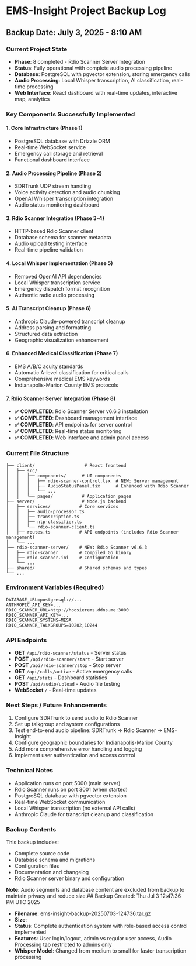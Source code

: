# EMS-Insight Project Backup Log

## Backup Date: July 3, 2025 - 8:10 AM

### Current Project State
- **Phase**: 8 completed - Rdio Scanner Server Integration
- **Status**: Fully operational with complete audio processing pipeline
- **Database**: PostgreSQL with pgvector extension, storing emergency calls
- **Audio Processing**: Local Whisper transcription, AI classification, real-time processing
- **Web Interface**: React dashboard with real-time updates, interactive map, analytics

### Key Components Successfully Implemented

#### 1. Core Infrastructure (Phase 1)
- PostgreSQL database with Drizzle ORM
- Real-time WebSocket service
- Emergency call storage and retrieval
- Functional dashboard interface

#### 2. Audio Processing Pipeline (Phase 2)
- SDRTrunk UDP stream handling
- Voice activity detection and audio chunking
- OpenAI Whisper transcription integration
- Audio status monitoring dashboard

#### 3. Rdio Scanner Integration (Phase 3-4)
- HTTP-based Rdio Scanner client
- Database schema for scanner metadata
- Audio upload testing interface
- Real-time pipeline validation

#### 4. Local Whisper Implementation (Phase 5)
- Removed OpenAI API dependencies
- Local Whisper transcription service
- Emergency dispatch format recognition
- Authentic radio audio processing

#### 5. AI Transcript Cleanup (Phase 6)
- Anthropic Claude-powered transcript cleanup
- Address parsing and formatting
- Structured data extraction
- Geographic visualization enhancement

#### 6. Enhanced Medical Classification (Phase 7)
- EMS A/B/C acuity standards
- Automatic A-level classification for critical calls
- Comprehensive medical EMS keywords
- Indianapolis-Marion County EMS protocols

#### 7. Rdio Scanner Server Integration (Phase 8)
- **✅ COMPLETED**: Rdio Scanner Server v6.6.3 installation
- **✅ COMPLETED**: Dashboard management interface
- **✅ COMPLETED**: API endpoints for server control
- **✅ COMPLETED**: Real-time status monitoring
- **✅ COMPLETED**: Web interface and admin panel access

### Current File Structure
```
├── client/                   # React frontend
│   ├── src/
│   │   ├── components/      # UI components
│   │   │   ├── rdio-scanner-control.tsx  # NEW: Server management
│   │   │   ├── AudioStatusPanel.tsx      # Enhanced with Rdio Scanner
│   │   │   └── ...
│   │   └── pages/           # Application pages
├── server/                  # Node.js backend
│   ├── services/           # Core services
│   │   ├── audio-processor.ts
│   │   ├── transcription.ts
│   │   ├── nlp-classifier.ts
│   │   └── rdio-scanner-client.ts
│   ├── routes.ts           # API endpoints (includes Rdio Scanner management)
│   └── ...
├── rdio-scanner-server/    # NEW: Rdio Scanner v6.6.3
│   ├── rdio-scanner        # Compiled Go binary
│   ├── rdio-scanner.ini    # Configuration
│   └── ...
├── shared/                 # Shared schemas and types
└── ...
```

### Environment Variables (Required)
```
DATABASE_URL=postgresql://...
ANTHROPIC_API_KEY=...
RDIO_SCANNER_URL=http://hoosierems.ddns.me:3000
RDIO_SCANNER_API_KEY=...
RDIO_SCANNER_SYSTEMS=MESA
RDIO_SCANNER_TALKGROUPS=10202,10244
```

### API Endpoints
- **GET** `/api/rdio-scanner/status` - Server status
- **POST** `/api/rdio-scanner/start` - Start server
- **POST** `/api/rdio-scanner/stop` - Stop server
- **GET** `/api/calls/active` - Active emergency calls
- **GET** `/api/stats` - Dashboard statistics
- **POST** `/api/audio/upload` - Audio file testing
- **WebSocket** `/` - Real-time updates

### Next Steps / Future Enhancements
1. Configure SDRTrunk to send audio to Rdio Scanner
2. Set up talkgroup and system configurations
3. Test end-to-end audio pipeline: SDRTrunk → Rdio Scanner → EMS-Insight
4. Configure geographic boundaries for Indianapolis-Marion County
5. Add more comprehensive error handling and logging
6. Implement user authentication and access control

### Technical Notes
- Application runs on port 5000 (main server)
- Rdio Scanner runs on port 3001 (when started)
- PostgreSQL database with pgvector extension
- Real-time WebSocket communication
- Local Whisper transcription (no external API calls)
- Anthropic Claude for transcript cleanup and classification

### Backup Contents
This backup includes:
- Complete source code
- Database schema and migrations
- Configuration files
- Documentation and changelog
- Rdio Scanner server binary and configuration

**Note**: Audio segments and database content are excluded from backup to maintain privacy and reduce size.## Backup Created: Thu Jul  3 12:47:36 PM UTC 2025
- **Filename**: ems-insight-backup-20250703-124736.tar.gz
- **Size**: 
- **Status**: Complete authentication system with role-based access control implemented
- **Features**: User login/logout, admin vs regular user access, Audio Processing tab restricted to admins only
- **Whisper Model**: Changed from medium to small for faster transcription processing

